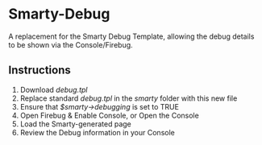Smarty-Debug
============

A replacement for the Smarty Debug Template, allowing the debug details to be shown via the Console/Firebug.

## Instructions

1. Download *debug.tpl*
1. Replace standard *debug.tpl* in the *smarty* folder with this new file
1. Ensure that *$smarty->debugging* is set to TRUE
1. Open Firebug & Enable Console, or Open the Console
1. Load the Smarty-generated page
1. Review the Debug information in your Console
